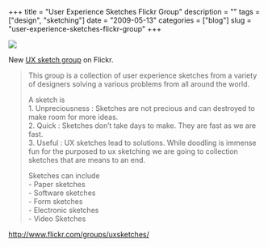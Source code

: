 +++
title = "User Experience Sketches Flickr Group"
description = ""
tags = ["design", "sketching"]
date = "2009-05-13"
categories = ["blog"]
slug = "user-experience-sketches-flickr-group"
+++



  <div class="notebook-screenshot"><a href="http://www.flickr.com/groups/uxsketches/"><img src="/media/bluga/wt4a0ab3bf6238e_0.jpg"/></a></div><p>New <a href="http://www.flickr.com/groups/uxsketches/">UX sketch group</a> on Flickr. </p>
<blockquote><p>This group is a collection of user experience sketches from a variety of designers solving a various problems from all around the world.</p>
<p>A sketch is<br />
1. Unpreciousness : Sketches are not precious and can destroyed to make room for more ideas.<br />
2. Quick : Sketches don’t take days to make. They are fast as we are fast.<br />
3. Useful : UX sketches lead to solutions. While doodling is immense fun for the purposed to ux sketching we are going to collection sketches that are means to an end.</p>
<p>Sketches can include<br />
- Paper sketches<br />
- Software sketches<br />
- Form sketches<br />
- Electronic sketches<br />
- Video Sketches
</p></blockquote>
    
  <a href="http://www.flickr.com/groups/uxsketches/">http://www.flickr.com/groups/uxsketches/</a>
